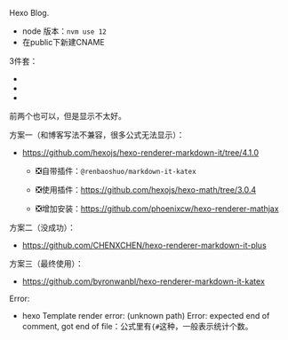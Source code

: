 Hexo Blog.



- node 版本：`nvm use 12`
- 在public下新建CNAME



3件套：

- 
- 
- 

前两个也可以，但是显示不太好。



方案一（和博客写法不兼容，很多公式无法显示）：

- https://github.com/hexojs/hexo-renderer-markdown-it/tree/4.1.0

    - ❎自带插件：`@renbaoshuo/markdown-it-katex`

    - ❎使用插件：https://github.com/hexojs/hexo-math/tree/3.0.4
    - ❎增加安装：https://github.com/phoenixcw/hexo-renderer-mathjax



方案二（没成功）：

- https://github.com/CHENXCHEN/hexo-renderer-markdown-it-plus





方案三（最终使用）：

- https://github.com/byronwanbl/hexo-renderer-markdown-it-katex



Error:

- hexo Template render error: (unknown path) Error: expected end of comment, got end of file：公式里有`{#`这种，一般表示统计个数。
